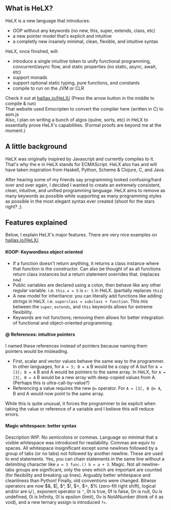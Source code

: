 ## What is HeLX?
HeLX is a new language that introduces:  
* OOP without any keywords (no new, this, super, extends, class, etc)  
* a new pointer model that's explicit and intuitive  
* a completly new insanely minimal, clean, flexible, and intuitive syntax  

HeLX, once finished, will:  
* introduce a single intuitive token to unify functional programming, concurrent/async flow, and static properties (no static, async, await, etc)  
* support monads
* support optional static typing, pure functions, and constants
* compile to run on the JVM or CLR

Check it out at [hailiax.io/HeLX/](https://hailiax.io/HeLX/) (Press the arrow button in the middle to compile & run)  
That website used Emscripten to convert the compiler here (written in C) to asm.js  
Also, I plan on writing a bunch of algos (quine, sorts, etc) in HeLX to essentially prove HeLX's capabilities. (Formal proofs are beyond me at the moment.)
  
## A little background
HeLX was originally inspired by Javascript and currently compiles to it. That's why the e in HeLX stands for ECMAScript. HeLX also has and will have taken inspiration from Haskell, Python, Scheme & Clojure, C, and Java.  
  
After hearing some of my friends say programming looked confusing/hard over and over again, I decided I wanted to create an extremely consistent, clean, intuitive, and unified programming language. HeLX aims to remove as many keywords as possible while supporting as many programming styles as possible in the most elegant syntax ever created (shoot for the stars right? ;).  
  
## Features explained  
Below, I explain HeLX's major features. There are very nice examples on [hailiax.io/HeLX/](https://hailiax.io/HeLX/).  

#### KOOP: Keywordless object oriented
* If a function doesn't return anything, it returns a class instance where that function is the constructor. Can also be thought of as all functions return class instances but a return statement overrides that. (replaces `new`)  
* Public variables are declared using a colon, then behave like any other regular variable. i.e. `this.x = 5` is `x: 5` in HeLX. (partially replaces `this`)  
* A new model for inheritance: you can literally add functions like adding strings in HeLX. i.e. `superclass = subclass + function`. This mix between the `super`, `extends`, and `this` keywords allows for extreme flexibility.  
* Keywords are not functions; removing them allows for better integration of functional and object-oriented programming.  

#### @ References: intuitive pointers  
I named these references instead of pointers because naming them pointers would be misleading.  
* First, scalar and vector values behave the same way to the programmer. In other languages, for `A = 3; B = A` B would be a copy of A but for `A = [3]; B = A` B and A would be pointers to the same array. In HeLX, for `A = [3], B = A` B would be a new array with deep-copied values from A. (Perhaps this is ultra-call-by-value?)  
* Referencing a value requires the new `@=` operator. For `A = [3], B @= A`, B and A would now point to the same array. 

While this is quite unusual, it forces the programmer to be explicit when taking the value or reference of a variable and I believe this will reduce errors.

#### Magic whitespace: better syntax  
Description WIP. No semicolons or commas. Language so minimal that a visible whitespace was introduced for readability. Commas are equiv to spaces. All whitespace insignificant except some newlines followed by a group of tabs (or no tabs) not followed by another newline. These are used to end statements. Yes, you can chain statements in the same line without a delimiting character like `a = 3 func.() b = a + 3`. Magic. Not all newline-tabs groups are significant, only the ones which are important are counted (for flexibility and breaking up lines). Arguably better whitespace and cleanliness than Python! Finally, old conventions were changed. Bitwise operators are now $&, $|, $^, $!, $<, $>, $% (zero-fill right shift), logical and/or are `&`/`|`, exponent operator is `^`, 0t is true, 0f is false, 0n is null, 0u is undefined, 0i is Infinity, 0l is epsilon (limit), 0v is NotANumber (think of it as void), and a new ternary assign is introduced `?=`.
